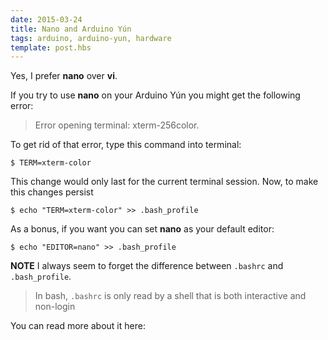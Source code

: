 ```yaml
---
date: 2015-03-24
title: Nano and Arduino Yún
tags: arduino, arduino-yun, hardware
template: post.hbs
---
```


Yes, I prefer **nano** over **vi**.

If you try to use **nano** on your Arduino Yún you might get the following error:

>Error opening terminal: xterm-256color.

To get rid of that error, type this command into terminal:

```
$ TERM=xterm-color
```

This change would only last for the current terminal session. Now, to make this changes persist

```
$ echo "TERM=xterm-color" >> .bash_profile
```

As a bonus, if you want you can set **nano** as your default editor:

```
$ echo "EDITOR=nano" >> .bash_profile
```

**NOTE**
I always seem to forget the difference between `.bashrc` and `.bash_profile`.
>In bash, `.bashrc` is only read by a shell that is both interactive and non-login

You can read more about it here: [][shells]


[shells]: http://www.thegeekstuff.com/2008/10/execution-sequence-for-bash_profile-bashrc-bash_login-profile-and-bash_logout/